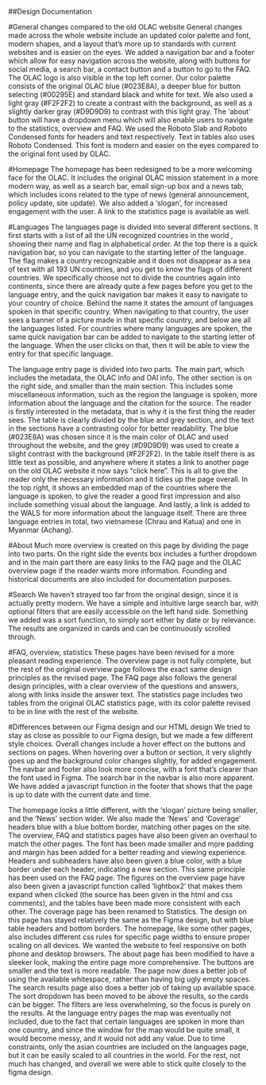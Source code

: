 ##Design Documentation

#General changes compared to the  old OLAC website
General changes made across the whole website include an updated color palette and font, modern shapes, and a layout that’s more up to standards with current websites and is easier on the eyes.
We added a navigation bar and a footer which allow for easy navigation across the website, along with buttons for social media, a search bar, a contact button and a button to go to the FAQ. The OLAC logo is also visible in the top left corner.
Our color palette consists of the original OLAC blue (#023E8A), a deeper blue for button selecting (#00295E) and standard black and white for text. We also used a light gray (#F2F2F2) to create a contrast with the background, as well as a slightly darker gray (#D9D9D9) to contrast with this light gray. The ‘about’ button will have a dropdown menu which will also enable users to navigate to the statistics, overview and FAQ. 
We used the Roboto Slab and Roboto Condensed fonts for headers and text respectively. Text in tables also uses Roboto Condensed. This font is modern and easier on the eyes compared to the original font used by OLAC.

#Homepage
The homepage has been redesigned to be a more welcoming face for the OLAC. It includes the original OLAC mission statement in a more modern way, as well as a search bar, email sign-up box and a news tab, which includes icons related to the type of news (general announcement, policy update, site update). We also added a ‘slogan’, for increased engagement with the user. A link to the statistics page is available as well.

#Languages
The languages page is divided into several different sections. It first starts with a list of all the UN recognized countries in the world , showing their name and flag in alphabetical order. At the top there is a quick navigation bar, so you can navigate to the starting letter of the language. The flag makes a country recognizable and it does not disappear as a sea of text with all 193 UN countries, and you get to know the flags of different countries. We specifically choose not to divide the countries again into continents, since there are already quite a few pages before you get to the language entry, and the quick navigation bar makes it easy to navigate to your country of choice. Behind the name it states the amount of languages spoken in that specific country. When navigating to that country, the user sees a banner of a picture made in that specific country, and below are all the languages listed.  For countries where many languages are spoken, the same quick navigation bar can be added to navigate to the starting letter of the language. When the user clicks on that, then it will be able to view the entry for that specific language. 

The language entry page is divided into two parts. The main part, which includes the metadata, the OLAC info and OAI info. The other section is on the right side, and smaller than the main section. This includes some miscellaneous information, such as the region the language is spoken, more information about the language and the citation for the source. The reader is firstly interested in the metadata, that is why it is the first thing the reader sees. The table is clearly divided by the blue and grey section, and the text in the sections have a contrasting color for better readability. The blue (#023E8A) was chosen since it is the main color of OLAC and used throughout the website, and the grey (#D9D9D9) was used to create a slight contrast with the background (#F2F2F2). In the table itself there is as little text as possible, and anywhere where it states a link to another page on the old OLAC website it now says “click here”. This is all to give the reader only the necessary information and it tidies up the page overall. In the top right, it shows an embedded map of the countries where the language is spoken, to give the reader a good first impression and also include something visual about the language. And lastly, a link is added to the WALS for more information about the language itself. There are three language entries in total, two vietnamese (Chrau and Katua) and one in Myanmar (Achang). 

#About
Much more overview is created on this page by dividing the page into two parts. On the right side the events box includes a further dropdown and in the main part there are easy links to the FAQ page and the OLAC overview page if the reader wants more information. Founding and historical documents are also included for documentation purposes.

#Search
We haven’t strayed too far from the original design, since it is actually pretty modern. We have a simple and intuitive large search bar, with optional filters that are easily accessible on the left hand side. Something we added was a sort function, to simply sort either by date or by relevance. The results are organized in cards and can be continuously scrolled through. 

#FAQ, overview, statistics
These pages have been revised for a more pleasant reading experience. The overview page is not fully complete, but the rest of the original overview page follows the exact same design principles as the revised page. The FAQ page also follows the general design principles, with a clear overview of the questions and answers, along with links inside the answer text. The statistics page includes two tables from the original OLAC statistics page, with its color palette revised to be in line with the rest of the website.

#Differences between our Figma design and our HTML design
We tried to stay as close as possible to our Figma design, but we made a few different style choices. 
Overall changes include a hover effect on the buttons and sections on pages. When hovering over a button or section, it very slightly goes up and the background color changes slightly, for added engagement. The navbar and footer also look more concise, with a font that’s clearer than the font used in Figma. The search bar in the navbar is also more apparent. We have added a javascript function in the footer that shows that the page is up to date with the current date and time.

The homepage looks a little different, with the ‘slogan’ picture being smaller, and the ‘News’ section wider. We also made the ‘News’ and ‘Coverage’ headers blue with a blue bottom border, matching other pages on the site. The overview, FAQ and statistics pages have also been given an overhaul to match the other pages. The font has been made smaller and more padding and margin has been added for a better reading and viewing experience. Headers and subheaders have also been given a blue color, with a blue border under each header, indicating a new section. This same principle has been used on the FAQ page. The figures on the overview page have also been given a javascript function called ‘lightbox2’ that makes them expand when clicked (the source has been given in the html and css comments), and the tables have been made more consistent with each other. The coverage page has been renamed to Statistics. The design on this page has stayed relatively the same as the Figma design, but with blue table headers and bottom borders. The homepage, like some other pages, also includes different css rules for specific page widths to ensure proper scaling on all devices. We wanted the website to feel responsive on both phone and desktop browsers.
The about page has been modified to have a sleeker look, making the entire page more comprehensive. The buttons are smaller and the text is more readable. The page now does a better job of using the available whitespace, rather than having big ugly empty spaces.
The search results page also does a better job of taking up available space. The sort dropdown has been moved to be above the results, so the cards can be bigger. The filters are less overwhelming, so the focus is purely on the results.
At the language entry pages the map was eventually not included, due to the fact that certain languages are spoken in more than one country, and since the window for the map would be quite small, it would become messy, and it would not add any value. Due to time constraints, only the asian countries are included on the languages page, but it can be easily scaled to all countries in the world. For the rest, not much has changed, and overall we were able to stick quite closely to the figma design. 

